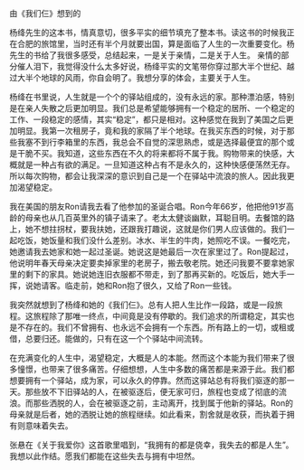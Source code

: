 由《我们仨》想到的

杨绛先生的这本书，情真意切，很多平实的细节填充了整本书。读这书的时候我正在合肥的旅馆里，当时还有半个月就要出国，算是面临了人生的一次重要变化。杨先生的书给了我很多感受，总结起来，一是关于亲情，二是关于人生。 亲情的部分催人泪下，我觉得没什么太多好说，杨绛平实的文笔带你穿过那大半个世纪、越过大半个地球的风雨，你自会明了。我想分享的体会，主要关于人生。

杨绛在书里说，人生就是一个个的驿站组成的，没有永远的家。那种漂泊感，特别是在亲人失散之后更加明显。我们总是希望能够拥有一个稳定的居所、一个稳定的工作、一段稳定的感情，其实“稳定”，都只是相对。这种感觉在我到了美国之后更加明显。我第一次租房子，竟和我的家隔了半个地球。在我买东西的时候，对于那些我塞不到行李箱里的东西，我总会不自觉的深思熟虑，或是选择最便宜的那个或是干脆不买。我知道，这些东西在不久的将来都将不属于我。购物带来的快感，大概就是一种占有欲的满足。一旦知道这种占有不是永久的，这种快感便荡然无存。所以每次购物，都会让我深深的意识到自己是一个在驿站中流浪的旅人。因此我更加渴望稳定。

我在美国的朋友Ron请我去看了他参加的圣诞合唱。Ron今年66岁，他把他91岁高龄的母亲也从几百英里外的镇子请来了。老太太健谈幽默，耳聪目明。去餐馆的路上，她不想拄拐杖，要我扶她，还跟我打趣说，这就是你们男人应该做的。我们一起吃饭，她饭量和我们没什么差别。冰水、半生的牛肉，她照吃不误。一餐吃完，她邀请我去她家和她一起过圣诞。她说这是她最后一次在家里过了。Ron提起过，他说明年春天母亲决定要卖掉家里的老房子，搬去敬老院。她还问我要不要拿她家里的剩下的家具。她说她连旧衣服都不带走，到了那再买新的。吃饭后，她大手一挥，说她请客。临走前，她和Ron抱了很久，又给了Ron一些钱。

我突然就想到了杨绛和她的《我们仨》。总有人把人生比作一段路，或是一段旅程。这旅程除了那唯一终点，中间竟是没有停歇的。我们追求的所谓稳定，其实也是不存在的。我们不曾拥有、也永远不会拥有一个东西。所有路上的一切，或租或借，总要归还。能做的，只有在这一个个驿站中间流转。

在充满变化的人生中，渴望稳定，大概是人的本能。然而这个本能为我们带来了很多憧憬，也带来了很多痛苦。仔细想想，人生中多数的痛苦都是来源于此。我们都想要拥有一个驿站，成为家，可以永久的停靠。然而这驿站总有将我们驱逐的那一天。那些放不下旧驿站的人，在被驱逐后，便无家可归，旅程也变成了彻底的流浪。而那些洒脱的人，会在被驱逐之前，主动离开，找到属于他新的驿站。Ron的母亲就是后者，她的洒脱让她的旅程继续。如此看来，割舍就是收获，而执着于拥有则意味着失去。

张悬在《关于我爱你》这首歌里唱到，“我拥有的都是侥幸，我失去的都是人生”。我想以此作结。愿我们都能在这些失去与拥有中坦然。

